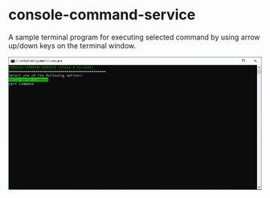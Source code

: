 # console-command-service
A sample terminal program for executing selected command by using arrow up/down keys on the terminal window.

![Screenshot](https://github.com/1001binary/console-command-service/blob/master/screenshot.PNG?raw=true)
